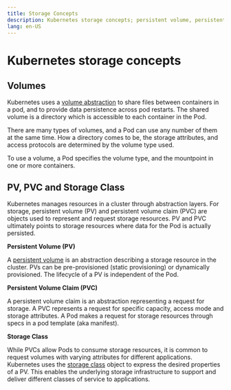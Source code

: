 ```yaml
---
title: Storage Concepts
description: Kubernetes storage concepts; persistent volume, persistent volume claim, storage class
lang: en-US
---
```


# Kubernetes storage concepts

## Volumes

Kubernetes uses a [volume abstraction](https://kubernetes.io/docs/concepts/storage/volumes/) to share files between containers in a pod, and to provide data persistence across pod restarts. The shared volume is a directory which is accessible to each container in the Pod.

There are many types of volumes, and a Pod can use any number of them at the same time. How a directory comes to be, the storage attributes, and access protocols are determined by the volume type used.

To use a volume, a Pod specifies the volume type, and the mountpoint in one or more containers.

## PV, PVC and Storage Class

Kubernetes manages resources in a cluster through abstraction layers. For storage, persistent volume (PV) and persistent volume claim (PVC) are objects used to represent and request storage resources. PV and PVC ultimately points to storage resources where data for the Pod is actually persisted.

**Persistent Volume (PV)**

A [persistent volume](https://kubernetes.io/docs/concepts/storage/persistent-volumes/) is an abstraction describing a storage resource in the cluster. PVs can be pre-provisioned (static provisioning) or dynamically provisioned. The lifecycle of a PV is independent of the Pod.

**Persistent Volume Claim (PVC)**

A persistent volume claim is an abstraction representing a request for storage. A PVC represents a request for specific capacity, access mode and storage attributes. A Pod makes a request for storage resources through specs in a pod template (aka manifest).

**Storage Class**

While PVCs allow Pods to consume storage resources, it is common to request volumes with varying attributes for different applications. Kubernetes uses the [storage class](https://kubernetes.io/docs/concepts/storage/storage-classes/) object to express the desired properties of a PV. This enables the underlying storage infrastructure to support and deliver different classes of service to applications.
